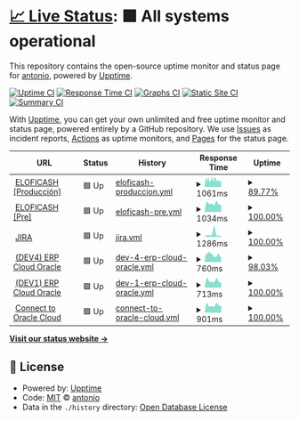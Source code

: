 # [📈 Live Status](https://4ht0h10.github.io/upptime): <!--live status--> **🟩 All systems operational**

This repository contains the open-source uptime monitor and status page for [antonio](https://4ht0h10.github.io/antonio-web/), powered by [Upptime](https://github.com/upptime/upptime).

[![Uptime CI](https://github.com/4ht0h10/upptime/workflows/Uptime%20CI/badge.svg)](https://github.com/4ht0h10/upptime/actions?query=workflow%3A%22Uptime+CI%22)
[![Response Time CI](https://github.com/4ht0h10/upptime/workflows/Response%20Time%20CI/badge.svg)](https://github.com/4ht0h10/upptime/actions?query=workflow%3A%22Response+Time+CI%22)
[![Graphs CI](https://github.com/4ht0h10/upptime/workflows/Graphs%20CI/badge.svg)](https://github.com/4ht0h10/upptime/actions?query=workflow%3A%22Graphs+CI%22)
[![Static Site CI](https://github.com/4ht0h10/upptime/workflows/Static%20Site%20CI/badge.svg)](https://github.com/4ht0h10/upptime/actions?query=workflow%3A%22Static+Site+CI%22)
[![Summary CI](https://github.com/4ht0h10/upptime/workflows/Summary%20CI/badge.svg)](https://github.com/4ht0h10/upptime/actions?query=workflow%3A%22Summary+CI%22)

With [Upptime](https://upptime.js.org), you can get your own unlimited and free uptime monitor and status page, powered entirely by a GitHub repository. We use [Issues](https://github.com/4ht0h10/upptime/issues) as incident reports, [Actions](https://github.com/4ht0h10/upptime/actions) as uptime monitors, and [Pages](https://4ht0h10.github.io/upptime) for the status page.

<!--start: status pages-->
<!-- This summary is generated by Upptime (https://github.com/upptime/upptime) -->
<!-- Do not edit this manually, your changes will be overwritten -->
<!-- prettier-ignore -->
| URL | Status | History | Response Time | Uptime |
| --- | ------ | ------- | ------------- | ------ |
| <img alt="" src="http://www.google.com/s2/favicons?domain=covline.es" height="13"> [ELOFICASH [Producción]](https://prosegur.covline.es/ELOFICASH_PROSEGUR) | 🟩 Up | [eloficash-produccion.yml](https://github.com/4ht0h10/upptime/commits/HEAD/history/eloficash-produccion.yml) | <details><summary><img alt="Response time graph" src="./graphs/eloficash-produccion/response-time-week.png" height="20"> 1061ms</summary><br><a href="https://4ht0h10.github.io/upptime/history/eloficash-produccion"><img alt="Response time 1079" src="https://img.shields.io/endpoint?url=https%3A%2F%2Fraw.githubusercontent.com%2F4ht0h10%2Fupptime%2FHEAD%2Fapi%2Feloficash-produccion%2Fresponse-time.json"></a><br><a href="https://4ht0h10.github.io/upptime/history/eloficash-produccion"><img alt="24-hour response time 857" src="https://img.shields.io/endpoint?url=https%3A%2F%2Fraw.githubusercontent.com%2F4ht0h10%2Fupptime%2FHEAD%2Fapi%2Feloficash-produccion%2Fresponse-time-day.json"></a><br><a href="https://4ht0h10.github.io/upptime/history/eloficash-produccion"><img alt="7-day response time 1061" src="https://img.shields.io/endpoint?url=https%3A%2F%2Fraw.githubusercontent.com%2F4ht0h10%2Fupptime%2FHEAD%2Fapi%2Feloficash-produccion%2Fresponse-time-week.json"></a><br><a href="https://4ht0h10.github.io/upptime/history/eloficash-produccion"><img alt="30-day response time 1299" src="https://img.shields.io/endpoint?url=https%3A%2F%2Fraw.githubusercontent.com%2F4ht0h10%2Fupptime%2FHEAD%2Fapi%2Feloficash-produccion%2Fresponse-time-month.json"></a><br><a href="https://4ht0h10.github.io/upptime/history/eloficash-produccion"><img alt="1-year response time 1079" src="https://img.shields.io/endpoint?url=https%3A%2F%2Fraw.githubusercontent.com%2F4ht0h10%2Fupptime%2FHEAD%2Fapi%2Feloficash-produccion%2Fresponse-time-year.json"></a></details> | <details><summary><a href="https://4ht0h10.github.io/upptime/history/eloficash-produccion">89.77%</a></summary><a href="https://4ht0h10.github.io/upptime/history/eloficash-produccion"><img alt="All-time uptime 97.16%" src="https://img.shields.io/endpoint?url=https%3A%2F%2Fraw.githubusercontent.com%2F4ht0h10%2Fupptime%2FHEAD%2Fapi%2Feloficash-produccion%2Fuptime.json"></a><br><a href="https://4ht0h10.github.io/upptime/history/eloficash-produccion"><img alt="24-hour uptime 93.96%" src="https://img.shields.io/endpoint?url=https%3A%2F%2Fraw.githubusercontent.com%2F4ht0h10%2Fupptime%2FHEAD%2Fapi%2Feloficash-produccion%2Fuptime-day.json"></a><br><a href="https://4ht0h10.github.io/upptime/history/eloficash-produccion"><img alt="7-day uptime 89.77%" src="https://img.shields.io/endpoint?url=https%3A%2F%2Fraw.githubusercontent.com%2F4ht0h10%2Fupptime%2FHEAD%2Fapi%2Feloficash-produccion%2Fuptime-week.json"></a><br><a href="https://4ht0h10.github.io/upptime/history/eloficash-produccion"><img alt="30-day uptime 92.29%" src="https://img.shields.io/endpoint?url=https%3A%2F%2Fraw.githubusercontent.com%2F4ht0h10%2Fupptime%2FHEAD%2Fapi%2Feloficash-produccion%2Fuptime-month.json"></a><br><a href="https://4ht0h10.github.io/upptime/history/eloficash-produccion"><img alt="1-year uptime 97.16%" src="https://img.shields.io/endpoint?url=https%3A%2F%2Fraw.githubusercontent.com%2F4ht0h10%2Fupptime%2FHEAD%2Fapi%2Feloficash-produccion%2Fuptime-year.json"></a></details>
| <img alt="" src="http://www.google.com/s2/favicons?domain=covline.es" height="13"> [ELOFICASH [Pre]](https://000020.covline.es/ELOFICASH_000020) | 🟩 Up | [eloficash-pre.yml](https://github.com/4ht0h10/upptime/commits/HEAD/history/eloficash-pre.yml) | <details><summary><img alt="Response time graph" src="./graphs/eloficash-pre/response-time-week.png" height="20"> 1034ms</summary><br><a href="https://4ht0h10.github.io/upptime/history/eloficash-pre"><img alt="Response time 1224" src="https://img.shields.io/endpoint?url=https%3A%2F%2Fraw.githubusercontent.com%2F4ht0h10%2Fupptime%2FHEAD%2Fapi%2Feloficash-pre%2Fresponse-time.json"></a><br><a href="https://4ht0h10.github.io/upptime/history/eloficash-pre"><img alt="24-hour response time 920" src="https://img.shields.io/endpoint?url=https%3A%2F%2Fraw.githubusercontent.com%2F4ht0h10%2Fupptime%2FHEAD%2Fapi%2Feloficash-pre%2Fresponse-time-day.json"></a><br><a href="https://4ht0h10.github.io/upptime/history/eloficash-pre"><img alt="7-day response time 1034" src="https://img.shields.io/endpoint?url=https%3A%2F%2Fraw.githubusercontent.com%2F4ht0h10%2Fupptime%2FHEAD%2Fapi%2Feloficash-pre%2Fresponse-time-week.json"></a><br><a href="https://4ht0h10.github.io/upptime/history/eloficash-pre"><img alt="30-day response time 1356" src="https://img.shields.io/endpoint?url=https%3A%2F%2Fraw.githubusercontent.com%2F4ht0h10%2Fupptime%2FHEAD%2Fapi%2Feloficash-pre%2Fresponse-time-month.json"></a><br><a href="https://4ht0h10.github.io/upptime/history/eloficash-pre"><img alt="1-year response time 1224" src="https://img.shields.io/endpoint?url=https%3A%2F%2Fraw.githubusercontent.com%2F4ht0h10%2Fupptime%2FHEAD%2Fapi%2Feloficash-pre%2Fresponse-time-year.json"></a></details> | <details><summary><a href="https://4ht0h10.github.io/upptime/history/eloficash-pre">100.00%</a></summary><a href="https://4ht0h10.github.io/upptime/history/eloficash-pre"><img alt="All-time uptime 88.36%" src="https://img.shields.io/endpoint?url=https%3A%2F%2Fraw.githubusercontent.com%2F4ht0h10%2Fupptime%2FHEAD%2Fapi%2Feloficash-pre%2Fuptime.json"></a><br><a href="https://4ht0h10.github.io/upptime/history/eloficash-pre"><img alt="24-hour uptime 100.00%" src="https://img.shields.io/endpoint?url=https%3A%2F%2Fraw.githubusercontent.com%2F4ht0h10%2Fupptime%2FHEAD%2Fapi%2Feloficash-pre%2Fuptime-day.json"></a><br><a href="https://4ht0h10.github.io/upptime/history/eloficash-pre"><img alt="7-day uptime 100.00%" src="https://img.shields.io/endpoint?url=https%3A%2F%2Fraw.githubusercontent.com%2F4ht0h10%2Fupptime%2FHEAD%2Fapi%2Feloficash-pre%2Fuptime-week.json"></a><br><a href="https://4ht0h10.github.io/upptime/history/eloficash-pre"><img alt="30-day uptime 98.98%" src="https://img.shields.io/endpoint?url=https%3A%2F%2Fraw.githubusercontent.com%2F4ht0h10%2Fupptime%2FHEAD%2Fapi%2Feloficash-pre%2Fuptime-month.json"></a><br><a href="https://4ht0h10.github.io/upptime/history/eloficash-pre"><img alt="1-year uptime 88.36%" src="https://img.shields.io/endpoint?url=https%3A%2F%2Fraw.githubusercontent.com%2F4ht0h10%2Fupptime%2FHEAD%2Fapi%2Feloficash-pre%2Fuptime-year.json"></a></details>
| <img alt="" src="http://www.google.com/s2/favicons?domain=jira.com" height="13"> [JIRA](https://jira.prosegur.com) | 🟩 Up | [jira.yml](https://github.com/4ht0h10/upptime/commits/HEAD/history/jira.yml) | <details><summary><img alt="Response time graph" src="./graphs/jira/response-time-week.png" height="20"> 1286ms</summary><br><a href="https://4ht0h10.github.io/upptime/history/jira"><img alt="Response time 787" src="https://img.shields.io/endpoint?url=https%3A%2F%2Fraw.githubusercontent.com%2F4ht0h10%2Fupptime%2FHEAD%2Fapi%2Fjira%2Fresponse-time.json"></a><br><a href="https://4ht0h10.github.io/upptime/history/jira"><img alt="24-hour response time 502" src="https://img.shields.io/endpoint?url=https%3A%2F%2Fraw.githubusercontent.com%2F4ht0h10%2Fupptime%2FHEAD%2Fapi%2Fjira%2Fresponse-time-day.json"></a><br><a href="https://4ht0h10.github.io/upptime/history/jira"><img alt="7-day response time 1286" src="https://img.shields.io/endpoint?url=https%3A%2F%2Fraw.githubusercontent.com%2F4ht0h10%2Fupptime%2FHEAD%2Fapi%2Fjira%2Fresponse-time-week.json"></a><br><a href="https://4ht0h10.github.io/upptime/history/jira"><img alt="30-day response time 876" src="https://img.shields.io/endpoint?url=https%3A%2F%2Fraw.githubusercontent.com%2F4ht0h10%2Fupptime%2FHEAD%2Fapi%2Fjira%2Fresponse-time-month.json"></a><br><a href="https://4ht0h10.github.io/upptime/history/jira"><img alt="1-year response time 787" src="https://img.shields.io/endpoint?url=https%3A%2F%2Fraw.githubusercontent.com%2F4ht0h10%2Fupptime%2FHEAD%2Fapi%2Fjira%2Fresponse-time-year.json"></a></details> | <details><summary><a href="https://4ht0h10.github.io/upptime/history/jira">100.00%</a></summary><a href="https://4ht0h10.github.io/upptime/history/jira"><img alt="All-time uptime 99.99%" src="https://img.shields.io/endpoint?url=https%3A%2F%2Fraw.githubusercontent.com%2F4ht0h10%2Fupptime%2FHEAD%2Fapi%2Fjira%2Fuptime.json"></a><br><a href="https://4ht0h10.github.io/upptime/history/jira"><img alt="24-hour uptime 100.00%" src="https://img.shields.io/endpoint?url=https%3A%2F%2Fraw.githubusercontent.com%2F4ht0h10%2Fupptime%2FHEAD%2Fapi%2Fjira%2Fuptime-day.json"></a><br><a href="https://4ht0h10.github.io/upptime/history/jira"><img alt="7-day uptime 100.00%" src="https://img.shields.io/endpoint?url=https%3A%2F%2Fraw.githubusercontent.com%2F4ht0h10%2Fupptime%2FHEAD%2Fapi%2Fjira%2Fuptime-week.json"></a><br><a href="https://4ht0h10.github.io/upptime/history/jira"><img alt="30-day uptime 100.00%" src="https://img.shields.io/endpoint?url=https%3A%2F%2Fraw.githubusercontent.com%2F4ht0h10%2Fupptime%2FHEAD%2Fapi%2Fjira%2Fuptime-month.json"></a><br><a href="https://4ht0h10.github.io/upptime/history/jira"><img alt="1-year uptime 99.99%" src="https://img.shields.io/endpoint?url=https%3A%2F%2Fraw.githubusercontent.com%2F4ht0h10%2Fupptime%2FHEAD%2Fapi%2Fjira%2Fuptime-year.json"></a></details>
| <img alt="" src="http://www.google.com/s2/favicons?domain=oracle.com" height="13"> [(DEV4) ERP Cloud Oracle](https://emgy-dev4.login.em4.oraclecloud.com/oam/server/obrareq.cgi?encquery%3DlXMni1Qvxm5oWpsjWDFpO4esM%2BXUw720eyQBwFvIRBf3VGg%2FNWXD8kCH%2Fts%2F2pF1Mt42ygKKahxwnncQdzV6oSScEr6GBPDBYBPXclNkqD%2BPb7oJZ3mdm2CWdRWx3%2FjrtpiVrQ9KUdIWnXjMisI3jZfvH5PQyTkNyVMAQnOIT4fyshO3wd4NmhZs4sbLYRk93QbaOYXwA0%2BkFOUBhCCMGoDzhnw1w8ZVAyM2X%2B0%2FvoBxvy6LwX%2BuaoTvPyIAdd19%2B6nnsjyH9FRdJuU7Nol1k0%2F%2FUcdkSEzNgFvOdugeSDjDxLaF7fwcARyVnXECeYZnKsejHSMzrEpSXRBqBnvoF5wLe%2F0g4YTrwYF21x6PN83KSn1TLs8hgm4mr1EN7Eo74xDQ%2BeHvRgGKLVij4Z%2F%2FxX93H2VQQ2HpIve2k953%2BRKn2hPZ%2FxIXBRDweSTLNLh78yDxKi3yUcDlPZ0VPMtPw9zsDq5TEszYvVUcL8Omu7cvtl7Ab%2FSME%2B76zzX9HGWgDhu9K4ZlLxl%2FZbgkQ8OGaLvNn7geLrGjHlgvfFXktrxBVW%2FER9X6aKYZ1kcSAt6N4jjP2YLmvRee1zYsL%2BxB7VCHLJnpm1ux9zhiCy1N2UYNgvgmtowDNIOyyoKSyIQzgNpiZUtZq0wHRwyQy6ISM3bEk2IyZFt4YuQy0di0jHZ%2BTu4GBOwIGmtl6n90MPCg4oEqy7hsq2JFAwyJ%2FfA73rD1lrnA371cPW7PaIp0EzWHo3trKcN5L0Ix04WWOuLREHQc4Jd2pu3E60jCX%2FQkykqF0MQyrz4ssnnjst5Fuagvva0Wq%2FjkRTwFNZPoJFtp2szozCBVMNrOgxGENr7zXjM8C0rnL2JbWXZH7hKHOdraX%2B%2F0OnUoWW6P6sv54EJUImMgZaT9e%2FPiZjOiGiEIXx7%2FKZO6UaeMWOzz%2B7hbcwoidwerTI6KRgvu%2FRKbltk6tbV5GvhhDBeu2jtPncs4Mbo2Rjw8bryDUIPeOnnoIi5XAMByxOOOOxZnf17XE7JPBL%2BznBhZZWhxD0ec2tJbqVVdSOnvrFZthDUg66GrSPaou9jFzfzxQoZmfcCDoXXPWTC6whTramx3y%2FG0eFWDFLK9Py1wt74mHg5fottoxm3dDYm3kOqqo1nONq%2BK3Pd50NsX5YimdDb2YKDScFZhs6Iw%2FR9vhVtNcs%2F7yrTSFfKm5yYbFBKVRHa2syxB8GL%2BlAk2R3JVqkjrjSIOFati1lm4Rfzr9sUelstmfEkEV5ZU%2B2x%2BXXT9PkIuxVb%2BfEiNRqvoinzU2TnD5ZSW33o6bgsw1qJ69cRRNIGSY6lZ82SzEw9kyfuEl8hjGMvbb%2F59WmkS8t8K8Qn9FkYOrMlTxICjwVjCKxqQSJWiwTRQU8Bi4EI0HI%2BY2K58FGoRCv%2BueWaYtOtJ6mt4KCA6iYXBDQDm%2FLHdLEong2sTxHpyWbU%2Bo0bxSRTfKqwRCNA446bio9aL3qC6CvTj713jEOhg2qYVE8Den3kO%2BEqw%2F0agy%2BJ2Jd2PHuldXJPY6XXXEPzYr%2BRWghnMz%2FwmbEJYmj9lbREFXmzKcpIFLUj7gaCgk5ouh%2Fkiu2GCeBUDcoST%2BdEGOJDcfXl8x7DmCyAP02hPoMhyMEap7OrK6xgrxjamY8NZBzKFquV%2BTusCy9fSennV%20agentid%3DOraFusionApp_11AG%20ver%3D1%20crmethod%3D2%26cksum%3D60468a85b760abdbd5d764050959596a8a04f172&ECID-Context=1.005qyih99mB1VcE5v7h8iX0002Uw000HOC%3BkXjE) | 🟩 Up | [dev-4-erp-cloud-oracle.yml](https://github.com/4ht0h10/upptime/commits/HEAD/history/dev-4-erp-cloud-oracle.yml) | <details><summary><img alt="Response time graph" src="./graphs/dev-4-erp-cloud-oracle/response-time-week.png" height="20"> 760ms</summary><br><a href="https://4ht0h10.github.io/upptime/history/dev-4-erp-cloud-oracle"><img alt="Response time 729" src="https://img.shields.io/endpoint?url=https%3A%2F%2Fraw.githubusercontent.com%2F4ht0h10%2Fupptime%2FHEAD%2Fapi%2Fdev-4-erp-cloud-oracle%2Fresponse-time.json"></a><br><a href="https://4ht0h10.github.io/upptime/history/dev-4-erp-cloud-oracle"><img alt="24-hour response time 487" src="https://img.shields.io/endpoint?url=https%3A%2F%2Fraw.githubusercontent.com%2F4ht0h10%2Fupptime%2FHEAD%2Fapi%2Fdev-4-erp-cloud-oracle%2Fresponse-time-day.json"></a><br><a href="https://4ht0h10.github.io/upptime/history/dev-4-erp-cloud-oracle"><img alt="7-day response time 760" src="https://img.shields.io/endpoint?url=https%3A%2F%2Fraw.githubusercontent.com%2F4ht0h10%2Fupptime%2FHEAD%2Fapi%2Fdev-4-erp-cloud-oracle%2Fresponse-time-week.json"></a><br><a href="https://4ht0h10.github.io/upptime/history/dev-4-erp-cloud-oracle"><img alt="30-day response time 729" src="https://img.shields.io/endpoint?url=https%3A%2F%2Fraw.githubusercontent.com%2F4ht0h10%2Fupptime%2FHEAD%2Fapi%2Fdev-4-erp-cloud-oracle%2Fresponse-time-month.json"></a><br><a href="https://4ht0h10.github.io/upptime/history/dev-4-erp-cloud-oracle"><img alt="1-year response time 729" src="https://img.shields.io/endpoint?url=https%3A%2F%2Fraw.githubusercontent.com%2F4ht0h10%2Fupptime%2FHEAD%2Fapi%2Fdev-4-erp-cloud-oracle%2Fresponse-time-year.json"></a></details> | <details><summary><a href="https://4ht0h10.github.io/upptime/history/dev-4-erp-cloud-oracle">98.03%</a></summary><a href="https://4ht0h10.github.io/upptime/history/dev-4-erp-cloud-oracle"><img alt="All-time uptime 99.19%" src="https://img.shields.io/endpoint?url=https%3A%2F%2Fraw.githubusercontent.com%2F4ht0h10%2Fupptime%2FHEAD%2Fapi%2Fdev-4-erp-cloud-oracle%2Fuptime.json"></a><br><a href="https://4ht0h10.github.io/upptime/history/dev-4-erp-cloud-oracle"><img alt="24-hour uptime 100.00%" src="https://img.shields.io/endpoint?url=https%3A%2F%2Fraw.githubusercontent.com%2F4ht0h10%2Fupptime%2FHEAD%2Fapi%2Fdev-4-erp-cloud-oracle%2Fuptime-day.json"></a><br><a href="https://4ht0h10.github.io/upptime/history/dev-4-erp-cloud-oracle"><img alt="7-day uptime 98.03%" src="https://img.shields.io/endpoint?url=https%3A%2F%2Fraw.githubusercontent.com%2F4ht0h10%2Fupptime%2FHEAD%2Fapi%2Fdev-4-erp-cloud-oracle%2Fuptime-week.json"></a><br><a href="https://4ht0h10.github.io/upptime/history/dev-4-erp-cloud-oracle"><img alt="30-day uptime 99.34%" src="https://img.shields.io/endpoint?url=https%3A%2F%2Fraw.githubusercontent.com%2F4ht0h10%2Fupptime%2FHEAD%2Fapi%2Fdev-4-erp-cloud-oracle%2Fuptime-month.json"></a><br><a href="https://4ht0h10.github.io/upptime/history/dev-4-erp-cloud-oracle"><img alt="1-year uptime 99.19%" src="https://img.shields.io/endpoint?url=https%3A%2F%2Fraw.githubusercontent.com%2F4ht0h10%2Fupptime%2FHEAD%2Fapi%2Fdev-4-erp-cloud-oracle%2Fuptime-year.json"></a></details>
| <img alt="" src="http://www.google.com/s2/favicons?domain=oracle.com" height="13"> [(DEV1) ERP Cloud Oracle](https://emgy-dev1.login.em4.oraclecloud.com/oam/server/obrareq.cgi?encquery%3DhCk42oj5o6k5ME7nxG8VEjFM3uApy2uiG48m1ja%2BGkVNVzvGwzxp8sD8wQeSsTKq3RExjwQYgfUavRDv65FdVZ2NsDONcS2ZIcv%2FWQHwcSUWDKM76PmaouXJsH3HG7jlVrunAv7ot5hSBIivmUpZERQh5GnX8u3%2BvaAjsGoAdzlXZvexlL0Z%2FYb19kXngVXR72NqgAlfmI9gfAdG%2FfQfahIY3eAFHZSyeLtL7Ad8MsuBGhNs%2BYbM9Ks8eESjyx%2F0Mn4iHXdhO%2Bb%2BOGY4vxij2u7FeERZa8oVX%2BttTB6zGqb20czexwG7O28BAK99INmCAEq29o3bvy8MhCTWEJ7BviHqiE%2Fby2XlkHGh%2FxjyJH4Ob7iBDTvbNrlMqpIZTCAdeJHwJWf38HLj5PQNvCPaY1BNpQrXeTE37nsPCNCMbT%2FVhpw%2BcEdB%2BVH5fvCbhLTOmPWyLYGZFosDSPw0sAA9bA37M4%2FVT4oIaNOTNkVmGYF10djpjM9PDoJGXU1jUZPXn%2BRYgoJGv8H1MbVtxHuWuefEvTL8R52WAsLRjSD81QzzyMjJMJQgDxj6Bgwc3Wst1jJbxm81uBH%2BjjTg4pefu24Pb2X6LN1MNLQ9QS0gSI4aWyzfp2D6h%2BZ6jxl5d3HKUU0eE9UszKwhthv8oPoMmf5AXcr1i5vZWJmfTKI4UkZnQNdyvyX9V0kukVyJFF%2BZxGPq1LreU6gp8sG7lRSiUNDh%2BvErkAN%2F38gJyMZYABNenykDzG4N4yGMrKVzthXsNdACFx7WvzUdirrnVe7oCb9r3W52Vn1pnZftjrUCn5EMEnX%2F2jxSEaXCelkVQ%2Bhq0lZWHMrh274gOLKK91uZK9VD1Si9oJaIRXPjl4%2FReSrpEJzZ9WgXakL81bQYA4sQKkUq38siuvA7U9JmoplhQcOujajpLV85k%2B0lf%2FJNzfBHrG59YSclaOvBVA%2BtkD3ZGTEyEJ9bcFUi3NrCLsQuoH4yURwdKE8X5woMODq07iYrvl6t407Icdlt0IWtEig2Z8nIn3XpxjQQV%2BIuf361s%2BHMIeggYqL7BRVAkkyvs4VWy7WBKjnOC7ysyVf0rD%2Fm7C8aLdPsKMlgiefoB8wySgtr%2Fjn1DgMkiUXgwaVxqQfbM2uE0kXWte2YDcl2pyL3tq7f46g%2BeCV0bC%2F1qzIDwhIl9xsMJQlNBoLobpNNCJN%2BG4dNupTxGu9Ty8ONnVd%2F0cOdJw00qdJmfigOfOqYuEJ6z1GGpwrd6pU4HO0vlXQSKcpFrYinB07iOw%2BzZlUZyJ7PJxrBDwv%2B93gQIz2pQD0gPRolwDQsFr8u9GZylwfpE66lYsj%2Bt42SglxVoMUu5wiLVMBpRdwMz50x%2B8vDseRaWWSpEUgNJHmSx3awwqYngdMDg2iJ53UskprWyhixW5fOeC1krvXDQ5D9QY%2F6TsQr7Sjb0drquCwT3umzP041091THmB0LAAaEwyEFvLsbKtMU3D5gN6i77J7pyP%2BBgpuQrVyLfJIfC3o3pi3zjh0lyN%2FVLgwntyxm21BezPaRTVYo7lAJ18FGJCzDbrQ%2BWMf6VVaT97qupB4pqtAR223jHovWJDiRi%2FEV4jFxQIKrpjg29izhCG4TZgMOms2%2BfC%2B7%2FRtOuZLBzTvbLzRnG9ilRt%2B7wfgkuxyl26C4vm5%20agentid%3DOraFusionApp_11AG%20ver%3D1%20crmethod%3D2%26cksum%3D4db72e6c0254135a5c8b43f19ada1b05d7638d66&ECID-Context=1.005xR2MrrLzAhK7_vHh8iX0001OS0001iQ%3BkXjE) | 🟩 Up | [dev-1-erp-cloud-oracle.yml](https://github.com/4ht0h10/upptime/commits/HEAD/history/dev-1-erp-cloud-oracle.yml) | <details><summary><img alt="Response time graph" src="./graphs/dev-1-erp-cloud-oracle/response-time-week.png" height="20"> 713ms</summary><br><a href="https://4ht0h10.github.io/upptime/history/dev-1-erp-cloud-oracle"><img alt="Response time 822" src="https://img.shields.io/endpoint?url=https%3A%2F%2Fraw.githubusercontent.com%2F4ht0h10%2Fupptime%2FHEAD%2Fapi%2Fdev-1-erp-cloud-oracle%2Fresponse-time.json"></a><br><a href="https://4ht0h10.github.io/upptime/history/dev-1-erp-cloud-oracle"><img alt="24-hour response time 547" src="https://img.shields.io/endpoint?url=https%3A%2F%2Fraw.githubusercontent.com%2F4ht0h10%2Fupptime%2FHEAD%2Fapi%2Fdev-1-erp-cloud-oracle%2Fresponse-time-day.json"></a><br><a href="https://4ht0h10.github.io/upptime/history/dev-1-erp-cloud-oracle"><img alt="7-day response time 713" src="https://img.shields.io/endpoint?url=https%3A%2F%2Fraw.githubusercontent.com%2F4ht0h10%2Fupptime%2FHEAD%2Fapi%2Fdev-1-erp-cloud-oracle%2Fresponse-time-week.json"></a><br><a href="https://4ht0h10.github.io/upptime/history/dev-1-erp-cloud-oracle"><img alt="30-day response time 796" src="https://img.shields.io/endpoint?url=https%3A%2F%2Fraw.githubusercontent.com%2F4ht0h10%2Fupptime%2FHEAD%2Fapi%2Fdev-1-erp-cloud-oracle%2Fresponse-time-month.json"></a><br><a href="https://4ht0h10.github.io/upptime/history/dev-1-erp-cloud-oracle"><img alt="1-year response time 822" src="https://img.shields.io/endpoint?url=https%3A%2F%2Fraw.githubusercontent.com%2F4ht0h10%2Fupptime%2FHEAD%2Fapi%2Fdev-1-erp-cloud-oracle%2Fresponse-time-year.json"></a></details> | <details><summary><a href="https://4ht0h10.github.io/upptime/history/dev-1-erp-cloud-oracle">100.00%</a></summary><a href="https://4ht0h10.github.io/upptime/history/dev-1-erp-cloud-oracle"><img alt="All-time uptime 99.22%" src="https://img.shields.io/endpoint?url=https%3A%2F%2Fraw.githubusercontent.com%2F4ht0h10%2Fupptime%2FHEAD%2Fapi%2Fdev-1-erp-cloud-oracle%2Fuptime.json"></a><br><a href="https://4ht0h10.github.io/upptime/history/dev-1-erp-cloud-oracle"><img alt="24-hour uptime 100.00%" src="https://img.shields.io/endpoint?url=https%3A%2F%2Fraw.githubusercontent.com%2F4ht0h10%2Fupptime%2FHEAD%2Fapi%2Fdev-1-erp-cloud-oracle%2Fuptime-day.json"></a><br><a href="https://4ht0h10.github.io/upptime/history/dev-1-erp-cloud-oracle"><img alt="7-day uptime 100.00%" src="https://img.shields.io/endpoint?url=https%3A%2F%2Fraw.githubusercontent.com%2F4ht0h10%2Fupptime%2FHEAD%2Fapi%2Fdev-1-erp-cloud-oracle%2Fuptime-week.json"></a><br><a href="https://4ht0h10.github.io/upptime/history/dev-1-erp-cloud-oracle"><img alt="30-day uptime 99.63%" src="https://img.shields.io/endpoint?url=https%3A%2F%2Fraw.githubusercontent.com%2F4ht0h10%2Fupptime%2FHEAD%2Fapi%2Fdev-1-erp-cloud-oracle%2Fuptime-month.json"></a><br><a href="https://4ht0h10.github.io/upptime/history/dev-1-erp-cloud-oracle"><img alt="1-year uptime 99.22%" src="https://img.shields.io/endpoint?url=https%3A%2F%2Fraw.githubusercontent.com%2F4ht0h10%2Fupptime%2FHEAD%2Fapi%2Fdev-1-erp-cloud-oracle%2Fuptime-year.json"></a></details>
| <img alt="" src="http://www.google.com/s2/favicons?domain=oracle.com" height="13"> [Connect to Oracle Cloud](https://login.em2.oraclecloud.com/oam/server/obrareq.cgi?encquery%3DSarTfgaOuHg9MY%2BHN7J3jxfpapXzdzmWFmTs550vZluCMcdQOQ%2FwdvzXoHFg6JxWZcGlxTeTaxznB7oBW%2FFbzduJHRLMSwhTYjK5g4bXd9Hk0nrxjqYl5yHxTDJGOTCAf0gekwbq0DbbZtfigk2QIfx61vQQDCCydCyJasvZWuMEa5dOyP%2B%2BhqwojGCZWx31KjdQNBqPB6xVP%2FHDDfAm7o5Wd%2Bg7zVpQSABHoP%2FkXXTmxxqrcecAEYqNzolY2dns%2BQC4mLG9N0jgln2dxgmQQM%2Bx4ByDVaEj4cT43G0Qnv%2BZazBThBR%2Bouu9ycMkpjUl%20agentid%3DPlanning_WG%20ver%3D1%20crmethod%3D2%26cksum%3Dd665189fc8fd2eea97ab903ac055731733c6f5d9) | 🟩 Up | [connect-to-oracle-cloud.yml](https://github.com/4ht0h10/upptime/commits/HEAD/history/connect-to-oracle-cloud.yml) | <details><summary><img alt="Response time graph" src="./graphs/connect-to-oracle-cloud/response-time-week.png" height="20"> 901ms</summary><br><a href="https://4ht0h10.github.io/upptime/history/connect-to-oracle-cloud"><img alt="Response time 908" src="https://img.shields.io/endpoint?url=https%3A%2F%2Fraw.githubusercontent.com%2F4ht0h10%2Fupptime%2FHEAD%2Fapi%2Fconnect-to-oracle-cloud%2Fresponse-time.json"></a><br><a href="https://4ht0h10.github.io/upptime/history/connect-to-oracle-cloud"><img alt="24-hour response time 798" src="https://img.shields.io/endpoint?url=https%3A%2F%2Fraw.githubusercontent.com%2F4ht0h10%2Fupptime%2FHEAD%2Fapi%2Fconnect-to-oracle-cloud%2Fresponse-time-day.json"></a><br><a href="https://4ht0h10.github.io/upptime/history/connect-to-oracle-cloud"><img alt="7-day response time 901" src="https://img.shields.io/endpoint?url=https%3A%2F%2Fraw.githubusercontent.com%2F4ht0h10%2Fupptime%2FHEAD%2Fapi%2Fconnect-to-oracle-cloud%2Fresponse-time-week.json"></a><br><a href="https://4ht0h10.github.io/upptime/history/connect-to-oracle-cloud"><img alt="30-day response time 951" src="https://img.shields.io/endpoint?url=https%3A%2F%2Fraw.githubusercontent.com%2F4ht0h10%2Fupptime%2FHEAD%2Fapi%2Fconnect-to-oracle-cloud%2Fresponse-time-month.json"></a><br><a href="https://4ht0h10.github.io/upptime/history/connect-to-oracle-cloud"><img alt="1-year response time 908" src="https://img.shields.io/endpoint?url=https%3A%2F%2Fraw.githubusercontent.com%2F4ht0h10%2Fupptime%2FHEAD%2Fapi%2Fconnect-to-oracle-cloud%2Fresponse-time-year.json"></a></details> | <details><summary><a href="https://4ht0h10.github.io/upptime/history/connect-to-oracle-cloud">100.00%</a></summary><a href="https://4ht0h10.github.io/upptime/history/connect-to-oracle-cloud"><img alt="All-time uptime 100.00%" src="https://img.shields.io/endpoint?url=https%3A%2F%2Fraw.githubusercontent.com%2F4ht0h10%2Fupptime%2FHEAD%2Fapi%2Fconnect-to-oracle-cloud%2Fuptime.json"></a><br><a href="https://4ht0h10.github.io/upptime/history/connect-to-oracle-cloud"><img alt="24-hour uptime 100.00%" src="https://img.shields.io/endpoint?url=https%3A%2F%2Fraw.githubusercontent.com%2F4ht0h10%2Fupptime%2FHEAD%2Fapi%2Fconnect-to-oracle-cloud%2Fuptime-day.json"></a><br><a href="https://4ht0h10.github.io/upptime/history/connect-to-oracle-cloud"><img alt="7-day uptime 100.00%" src="https://img.shields.io/endpoint?url=https%3A%2F%2Fraw.githubusercontent.com%2F4ht0h10%2Fupptime%2FHEAD%2Fapi%2Fconnect-to-oracle-cloud%2Fuptime-week.json"></a><br><a href="https://4ht0h10.github.io/upptime/history/connect-to-oracle-cloud"><img alt="30-day uptime 100.00%" src="https://img.shields.io/endpoint?url=https%3A%2F%2Fraw.githubusercontent.com%2F4ht0h10%2Fupptime%2FHEAD%2Fapi%2Fconnect-to-oracle-cloud%2Fuptime-month.json"></a><br><a href="https://4ht0h10.github.io/upptime/history/connect-to-oracle-cloud"><img alt="1-year uptime 100.00%" src="https://img.shields.io/endpoint?url=https%3A%2F%2Fraw.githubusercontent.com%2F4ht0h10%2Fupptime%2FHEAD%2Fapi%2Fconnect-to-oracle-cloud%2Fuptime-year.json"></a></details>

<!--end: status pages-->

[**Visit our status website →**](https://4ht0h10.github.io/upptime)

## 📄 License

- Powered by: [Upptime](https://github.com/upptime/upptime)
- Code: [MIT](./LICENSE) © [antonio](https://4ht0h10.github.io/antonio-web/)
- Data in the `./history` directory: [Open Database License](https://opendatacommons.org/licenses/odbl/1-0/)
